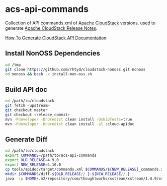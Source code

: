 acs-api-commands
================

Collection of API commands.xml of [Apache CloudStack](http://cloudstack.apache.org/) versions. used to generate
[Apache CloudStack Release Notes](http://docs.cloudstack.apache.org/projects/cloudstack-release-notes).

[How To Generate CloudStack API Documentation](https://cwiki.apache.org/confluence/display/CLOUDSTACK/How+To+Generate+CloudStack+API+Documentation)


Install NonOSS Dependencies
---------------------------

```bash
cd /tmp
git clone https://github.com/rhtyd/cloudstack-nonoss.git nonoss
cd nonoss && bash -x install-non-oss.sh
```

Build API doc
-------------

```bash
cd /path/to/cloudstack
git fetch <upstream>
git checkout master
git checkout <release_commit>
mvn -Pdeveloper -Dnoredist clean install -DskipTests=true
mvn -Pdeveloper -Dnoredist clean install -pl :cloud-apidoc
```

Generate Diff
-------------

```bash
cd /path/to/cloudstack
export COMMANDS=/path/to/acs-api-commands
export OLD_RELEASE=4.9.0
export NEW_RELEASE=4.10.0
cp tools/apidoc/target/commands.xml $COMMANDS/${NEW_RELEASE}_commands.xml
mkdir $COMMANDS/diff-${OLD_RELEASE//.}-${NEW_RELEASE//.}
java -cp $HOME/.m2/repository/com/thoughtworks/xstream/xstream/1.4.9/xstream-1.4.9.jar:$HOME/.m2/repository/com/google/code/gson/gson/1.7.2/gson-1.7.2.jar:server/target/classes com.cloud.api.doc.ApiXmlDocReader -old $COMMANDS/${OLD_RELEASE}_commands.xml -new $COMMANDS/${NEW_RELEASE}_commands.xml -d $COMMANDS/diff-${OLD_RELEASE//.}-${NEW_RELEASE//.}
```

